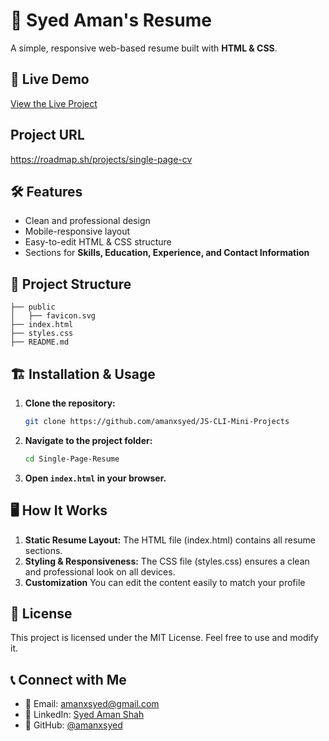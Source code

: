 # 📄 Syed Aman's Resume 
A simple, responsive web-based resume built with **HTML & CSS**.

## 🚀 Live Demo
[View the Live Project](https://syed-resume.netlify.app/)

## Project URL 
https://roadmap.sh/projects/single-page-cv

## 🛠 Features
- Clean and professional design  
- Mobile-responsive layout  
- Easy-to-edit HTML & CSS structure  
- Sections for **Skills, Education, Experience, and Contact Information**

## 📂 Project Structure
```
├── public
│   ├── favicon.svg
├── index.html
├── styles.css
├── README.md
```

## 🏗 Installation & Usage
1. **Clone the repository:**
   ```sh
   git clone https://github.com/amanxsyed/JS-CLI-Mini-Projects
   ```
2. **Navigate to the project folder:**
   ```sh
   cd Single-Page-Resume
   ```
3. **Open `index.html` in your browser.**


## 🖥️ How It Works
1. **Static Resume Layout:** The HTML file (index.html) contains all resume sections.
2. **Styling & Responsiveness:** The CSS file (styles.css) ensures a clean and professional look on all devices.
3. **Customization** You can edit the content easily to match your profile

## 📝 License
This project is licensed under the MIT License. Feel free to use and modify it.

## 📞 Connect with Me
- 📧 Email: [amanxsyed@gmail.com](mailto:amanxsyed@gmail.com)
- 💼 LinkedIn: [Syed Aman Shah](https://www.linkedin.com/in/amanxsyed)
- 🐙 GitHub: [@amanxsyed](https://github.com/amanxsyed)


